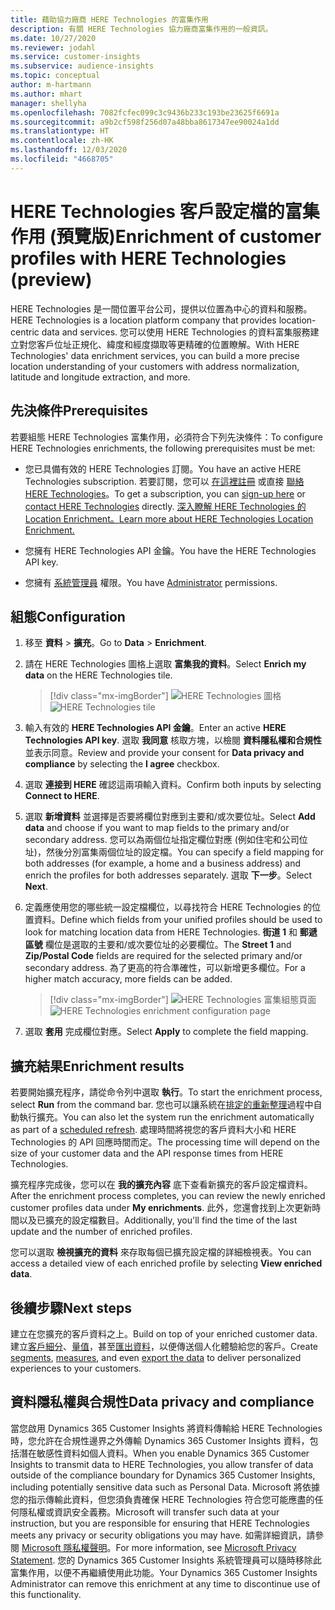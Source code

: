 ```yaml
---
title: 藉助協力廠商 HERE Technologies 的富集作用
description: 有關 HERE Technologies 協力廠商富集作用的一般資訊。
ms.date: 10/27/2020
ms.reviewer: jodahl
ms.service: customer-insights
ms.subservice: audience-insights
ms.topic: conceptual
author: m-hartmann
ms.author: mhart
manager: shellyha
ms.openlocfilehash: 7082fcfec099c3c9436b233c193be23625f6691a
ms.sourcegitcommit: a9b2cf598f256d07a48bba8617347ee90024a1dd
ms.translationtype: HT
ms.contentlocale: zh-HK
ms.lasthandoff: 12/03/2020
ms.locfileid: "4668705"
---
```

# <a name="enrichment-of-customer-profiles-with-here-technologies-preview"></a><span data-ttu-id="a7374-103">HERE Technologies 客戶設定檔的富集作用 (預覽版)</span><span class="sxs-lookup"><span data-stu-id="a7374-103">Enrichment of customer profiles with HERE Technologies (preview)</span></span>

<span data-ttu-id="a7374-104">HERE Technologies 是一間位置平台公司，提供以位置為中心的資料和服務。</span><span class="sxs-lookup"><span data-stu-id="a7374-104">HERE Technologies is a location platform company that provides location-centric data and services.</span></span> <span data-ttu-id="a7374-105">您可以使用 HERE Technologies 的資料富集服務建立對您客戶位址正規化、緯度和經度擷取等更精確的位置瞭解。</span><span class="sxs-lookup"><span data-stu-id="a7374-105">With HERE Technologies' data enrichment services, you can build a more precise location understanding of your customers with address normalization, latitude and longitude extraction, and more.</span></span>

## <a name="prerequisites"></a><span data-ttu-id="a7374-106">先決條件</span><span class="sxs-lookup"><span data-stu-id="a7374-106">Prerequisites</span></span>

<span data-ttu-id="a7374-107">若要組態 HERE Technologies 富集作用，必須符合下列先決條件：</span><span class="sxs-lookup"><span data-stu-id="a7374-107">To configure HERE Technologies enrichments, the following prerequisites must be met:</span></span>

- <span data-ttu-id="a7374-108">您已具備有效的 HERE Technologies 訂閱。</span><span class="sxs-lookup"><span data-stu-id="a7374-108">You have an active HERE Technologies subscription.</span></span> <span data-ttu-id="a7374-109">若要訂閱，您可以 [在這裡註冊](https://developer.here.com/sign-up?utm_medium=referral&utm_source=Microsoft-Dynamics-CI&create=Freemium-Basic) 或直接 [聯絡 HERE Technologies](https://developer.here.com/help?utm_medium=referral&utm_source=Microsoft-Dynamics-CI#how-can-we-help-you)。</span><span class="sxs-lookup"><span data-stu-id="a7374-109">To get a subscription, you can [sign-up here](https://developer.here.com/sign-up?utm_medium=referral&utm_source=Microsoft-Dynamics-CI&create=Freemium-Basic) or [contact HERE Technologies](https://developer.here.com/help?utm_medium=referral&utm_source=Microsoft-Dynamics-CI#how-can-we-help-you) directly.</span></span> [<span data-ttu-id="a7374-110">深入瞭解 HERE Technologies 的 Location Enrichment。</span><span class="sxs-lookup"><span data-stu-id="a7374-110">Learn more about HERE Technologies Location Enrichment.</span></span>](https://developer.here.com/location-enrichment?cid=Dev-MicrosoftDynamics-DB-0-Dev-&utm_source=MicrosoftDynamics&utm_medium=referral&utm_campaign=Online_Dev_ReferralMicrosoft)

- <span data-ttu-id="a7374-111">您擁有 HERE Technologies API 金鑰。</span><span class="sxs-lookup"><span data-stu-id="a7374-111">You have the HERE Technologies API key.</span></span>

- <span data-ttu-id="a7374-112">您擁有 [系統管理員](permissions.md#administrator) 權限。</span><span class="sxs-lookup"><span data-stu-id="a7374-112">You have [Administrator](permissions.md#administrator) permissions.</span></span>

## <a name="configuration"></a><span data-ttu-id="a7374-113">組態</span><span class="sxs-lookup"><span data-stu-id="a7374-113">Configuration</span></span>

1. <span data-ttu-id="a7374-114">移至 **資料** > **擴充**。</span><span class="sxs-lookup"><span data-stu-id="a7374-114">Go to **Data** > **Enrichment**.</span></span>

1. <span data-ttu-id="a7374-115">請在 HERE Technologies 圖格上選取 **富集我的資料**。</span><span class="sxs-lookup"><span data-stu-id="a7374-115">Select **Enrich my data** on the HERE Technologies tile.</span></span>

   > [!div class="mx-imgBorder"]
   > <span data-ttu-id="a7374-116">![HERE Technologies 圖格](media/HERE-tile.png "HERE Technologies 圖格")</span><span class="sxs-lookup"><span data-stu-id="a7374-116">![HERE Technologies tile](media/HERE-tile.png "HERE Technologies tile")</span></span>

1. <span data-ttu-id="a7374-117">輸入有效的 **HERE Technologies API 金鑰**。</span><span class="sxs-lookup"><span data-stu-id="a7374-117">Enter an active **HERE Technologies API key**.</span></span> <span data-ttu-id="a7374-118">選取 **我同意** 核取方塊，以檢閱 **資料隱私權和合規性** 並表示同意。</span><span class="sxs-lookup"><span data-stu-id="a7374-118">Review and provide your consent for **Data privacy and compliance** by selecting the **I agree** checkbox.</span></span> 

1. <span data-ttu-id="a7374-119">選取 **連接到 HERE** 確認這兩項輸入資料。</span><span class="sxs-lookup"><span data-stu-id="a7374-119">Confirm both inputs by selecting **Connect to HERE**.</span></span>

1. <span data-ttu-id="a7374-120">選取 **新增資料** 並選擇是否要將欄位對應到主要和/或次要位址。</span><span class="sxs-lookup"><span data-stu-id="a7374-120">Select **Add data** and choose if you want to map fields to the primary and/or secondary address.</span></span> <span data-ttu-id="a7374-121">您可以為兩個位址指定欄位對應 (例如住宅和公司位址)，然後分別富集兩個位址的設定檔。</span><span class="sxs-lookup"><span data-stu-id="a7374-121">You can specify a field mapping for both addresses (for example, a home and a business address) and enrich the profiles for both addresses separately.</span></span> <span data-ttu-id="a7374-122">選取 **下一步**。</span><span class="sxs-lookup"><span data-stu-id="a7374-122">Select **Next**.</span></span>

1. <span data-ttu-id="a7374-123">定義應使用您的哪些統一設定檔欄位，以尋找符合 HERE Technologies 的位置資料。</span><span class="sxs-lookup"><span data-stu-id="a7374-123">Define which fields from your unified profiles should be used to look for matching location data from HERE Technologies.</span></span> <span data-ttu-id="a7374-124">**街道 1** 和 **郵遞區號** 欄位是選取的主要和/或次要位址的必要欄位。</span><span class="sxs-lookup"><span data-stu-id="a7374-124">The **Street 1** and **Zip/Postal Code** fields are required for the selected primary and/or secondary address.</span></span> <span data-ttu-id="a7374-125">為了更高的符合準確性，可以新增更多欄位。</span><span class="sxs-lookup"><span data-stu-id="a7374-125">For a higher match accuracy, more fields can be added.</span></span>

   > [!div class="mx-imgBorder"]
   > <span data-ttu-id="a7374-126">![HERE Technologies 富集組態頁面](media/enrichment-HERE-configuration.png "HERE Technologies 富集組態頁面")</span><span class="sxs-lookup"><span data-stu-id="a7374-126">![HERE Technologies enrichment configuration page](media/enrichment-HERE-configuration.png "HERE Technologies enrichment configuration page")</span></span>

1. <span data-ttu-id="a7374-127">選取 **套用** 完成欄位對應。</span><span class="sxs-lookup"><span data-stu-id="a7374-127">Select **Apply** to complete the field mapping.</span></span>

## <a name="enrichment-results"></a><span data-ttu-id="a7374-128">擴充結果</span><span class="sxs-lookup"><span data-stu-id="a7374-128">Enrichment results</span></span>

<span data-ttu-id="a7374-129">若要開始擴充程序，請從命令列中選取 **執行**。</span><span class="sxs-lookup"><span data-stu-id="a7374-129">To start the enrichment process, select **Run** from the command bar.</span></span> <span data-ttu-id="a7374-130">您也可以讓系統在[排定的重新整理](system.md#schedule-tab)過程中自動執行擴充。</span><span class="sxs-lookup"><span data-stu-id="a7374-130">You can also let the system run the enrichment automatically as part of a [scheduled refresh](system.md#schedule-tab).</span></span> <span data-ttu-id="a7374-131">處理時間將視您的客戶資料大小和 HERE Technologies 的 API 回應時間而定。</span><span class="sxs-lookup"><span data-stu-id="a7374-131">The processing time will depend on the size of your customer data and the API response times from HERE Technologies.</span></span>

<span data-ttu-id="a7374-132">擴充程序完成後，您可以在 **我的擴充內容** 底下查看新擴充的客戶設定檔資料。</span><span class="sxs-lookup"><span data-stu-id="a7374-132">After the enrichment process completes, you can review the newly enriched customer profiles data under **My enrichments**.</span></span> <span data-ttu-id="a7374-133">此外，您還會找到上次更新時間以及已擴充的設定檔數目。</span><span class="sxs-lookup"><span data-stu-id="a7374-133">Additionally, you'll find the time of the last update and the number of enriched profiles.</span></span>

<span data-ttu-id="a7374-134">您可以選取 **檢視擴充的資料** 來存取每個已擴充設定檔的詳細檢視表。</span><span class="sxs-lookup"><span data-stu-id="a7374-134">You can access a detailed view of each enriched profile by selecting **View enriched data**.</span></span>

## <a name="next-steps"></a><span data-ttu-id="a7374-135">後續步驟</span><span class="sxs-lookup"><span data-stu-id="a7374-135">Next steps</span></span>

<span data-ttu-id="a7374-136">建立在您擴充的客戶資料之上。</span><span class="sxs-lookup"><span data-stu-id="a7374-136">Build on top of your enriched customer data.</span></span> <span data-ttu-id="a7374-137">建立[客戶細分](segments.md)、[量值](measures.md)，甚至[匯出資料](export-destinations.md)，以便傳送個人化體驗給您的客戶。</span><span class="sxs-lookup"><span data-stu-id="a7374-137">Create [segments](segments.md), [measures](measures.md), and even [export the data](export-destinations.md) to deliver personalized experiences to your customers.</span></span>

## <a name="data-privacy-and-compliance"></a><span data-ttu-id="a7374-138">資料隱私權與合規性</span><span class="sxs-lookup"><span data-stu-id="a7374-138">Data privacy and compliance</span></span>

<span data-ttu-id="a7374-139">當您啟用 Dynamics 365 Customer Insights 將資料傳輸給 HERE Technologies 時，您允許在合規性邊界之外傳輸 Dynamics 365 Customer Insights 資料，包括潛在敏感性資料如個人資料。</span><span class="sxs-lookup"><span data-stu-id="a7374-139">When you enable Dynamics 365 Customer Insights to transmit data to HERE Technologies, you allow transfer of data outside of the compliance boundary for Dynamics 365 Customer Insights, including potentially sensitive data such as Personal Data.</span></span> <span data-ttu-id="a7374-140">Microsoft 將依據您的指示傳輸此資料，但您須負責確保 HERE Technologies 符合您可能應盡的任何隱私權或資訊安全義務。</span><span class="sxs-lookup"><span data-stu-id="a7374-140">Microsoft will transfer such data at your instruction, but you are responsible for ensuring that HERE Technologies meets any privacy or security obligations you may have.</span></span> <span data-ttu-id="a7374-141">如需詳細資訊，請參閱 [Microsoft 隱私權聲明](https://go.microsoft.com/fwlink/?linkid=396732)。</span><span class="sxs-lookup"><span data-stu-id="a7374-141">For more information, see [Microsoft Privacy Statement](https://go.microsoft.com/fwlink/?linkid=396732).</span></span>
<span data-ttu-id="a7374-142">您的 Dynamics 365 Customer Insights 系統管理員可以隨時移除此富集作用，以便不再繼續使用此功能。</span><span class="sxs-lookup"><span data-stu-id="a7374-142">Your Dynamics 365 Customer Insights Administrator can remove this enrichment at any time to discontinue use of this functionality.</span></span>
